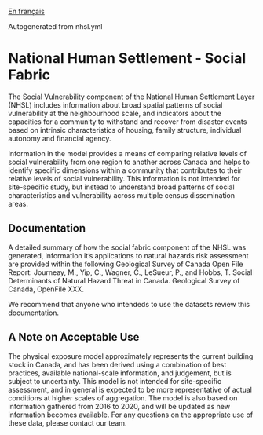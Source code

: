 [En français](https://github.com/OpenDRR/national-human-settlement/blob/main/social-fabric/LISEZMOI.md)

Autogenerated from nhsl.yml

# National Human Settlement - Social Fabric

The Social Vulnerability component of the National Human Settlement Layer (NHSL) includes information about broad spatial patterns of social vulnerability at the neighbourhood scale, and indicators about the capacities for a community to withstand and recover from disaster events based on intrinsic characteristics of housing, family structure, individual autonomy and financial agency.

Information in the model provides a means of comparing relative levels of social vulnerability from one region to another across Canada and helps to identify specific dimensions within a community that contributes to their relative levels of social vulnerability. This information is not intended for site-specific study, but instead to understand broad patterns of social characteristics and vulnerability across multiple census dissemination areas.

## Documentation

A detailed summary of how the social fabric component of the NHSL was generated, information it’s applications to natural hazards risk assessment are provided within the following Geological Survey of Canada Open File Report: Journeay, M., Yip, C., Wagner, C., LeSueur, P., and Hobbs, T. Social Determinants of Natural Hazard Threat in Canada. Geological Survey of Canada, OpenFile XXX.

We recommend that anyone who intendeds to use the datasets review this documentation.  

## A Note on Acceptable Use

The physical exposure model approximately represents the current building stock in Canada, and has been derived using a combination of best practices, available national-scale information, and judgement, but is subject to uncertainty. This model is not intended for site-specific assessment, and in general is expected to be more representative of actual conditions at higher scales of aggregation. The model is also based on information gathered from 2016 to 2020, and will be updated as new information becomes available. For any questions on the appropriate use of these data, please contact our team.

